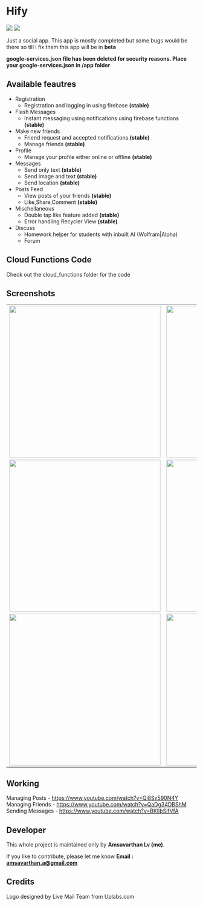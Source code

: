# Hify

<img src="https://forthebadge.com/images/badges/built-for-android.svg">

<img src="https://github.com/lvamsavarthan/Hify/blob/master/preview.png">

Just a social app. This app is mostly completed but some bugs would be there so till i fix them this app will be in **beta**

**google-services.json file has been deleted for security reasons. Place your google-services.json in /app folder**

## Available feautres

* Registration
  - Registration and logging in using firebase **(stable)**
* Flash Messages
  - Instant messaging using notifications using firebase functions **(stable)**
* Make new friends
  - Friend request and accepted notifications **(stable)**
  - Manage friends **(stable)**
* Profile
  - Manage your profile either online or offline **(stable)**
* Messages
  - Send only text **(stable)**
  - Send image and text **(stable)**
  - Send location **(stable)**
* Posts Feed
  - View posts of your friends **(stable)**
  - Like,Share,Comment **(stable)**
* Mischellaneous
  - Double tap like feature added **(stable)**
  - Error handling Recycler View **(stable)**
* Discuss
  - Homework helper for students with inbuilt AI (Wolfram|Alpha)
  - Forum
  
## Cloud Functions Code

Check out the cloud_functions folder for the code

## Screenshots

<table>
  <tr>
    <td> <img src="https://github.com/lvamsavarthan/Hify/blob/master/screenshots/1.jpg" height="400"> </td>
    <td> <img src="https://github.com/lvamsavarthan/Hify/blob/master/screenshots/2.jpg" height="400"> </td>
    <td> <img src="https://github.com/lvamsavarthan/Hify/blob/master/screenshots/3.jpg" height="400"> </td>
  </tr>
  
  <tr>
    <td> <img src="https://github.com/lvamsavarthan/Hify/blob/master/screenshots/4.jpg" height="400"> </td>
    <td> <img src="https://github.com/lvamsavarthan/Hify/blob/master/screenshots/5.jpg" height="400"> </td>
    <td> <img src="https://github.com/lvamsavarthan/Hify/blob/master/screenshots/6.jpg" height="400"> </td>
  </tr>
  
   <tr>
    <td> <img src="https://github.com/lvamsavarthan/Hify/blob/master/screenshots/7.jpg" height="400"> </td>
    <td> <img src="https://github.com/lvamsavarthan/Hify/blob/master/screenshots/8.jpg" height="400"> </td>
    <td> <img src="https://github.com/lvamsavarthan/Hify/blob/master/screenshots/9.jpg" height="400"> </td>
   </tr>
  
</table>

## Working

Managing Posts - https://www.youtube.com/watch?v=Qi8Sv590N4Y<br>
Managing Friends - https://www.youtube.com/watch?v=QaDg34DBShM<br>
Sending Messages - https://www.youtube.com/watch?v=BKlIbSifVfA

## Developer

This whole project is maintained only by **Amsavarthan Lv (me)**.

If you like to contribute, please let me know
<B>Email : amsavarthan.a@gmail.com</B>

## Credits

Logo designed by Live Mail Team from Uplabs.com
